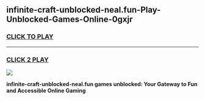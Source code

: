 
## infinite-craft-unblocked-neal.fun-Play-Unblocked-Games-Online-0gxjr
<h3>
<a href="https://premium76.site?title=infinite-craft-unblocked-neal.fun&ref=25A">CLICK TO PLAY</a></h3>
<hr>

<h3>
<a href="https://premium76.site?title=infinite-craft-unblocked-neal.fun&ref=25A">CLICK 2 PLAY</a>
  
</h3>

<a href="https://premium76.site?title=infinite-craft-unblocked-neal.fun&ref=25A"><img src="https://clearcache.store/games.png"></a>


**infinite-craft-unblocked-neal.fun games unblocked: Your Gateway to Fun and Accessible Online Gaming**

